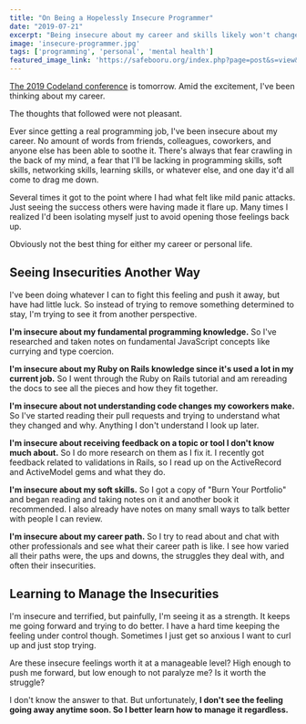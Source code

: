 ```yaml
---
title: "On Being a Hopelessly Insecure Programmer"
date: "2019-07-21"
excerpt: "Being insecure about my career and skills likely won't change anytime soon. Finding the positives is something I can do now."
image: 'insecure-programmer.jpg'
tags: ['programming', 'personal', 'mental health']
featured_image_link: 'https://safebooru.org/index.php?page=post&s=view&id=1545946'
---
```


[The 2019 Codeland conference](https://codelandconf.com/) is tomorrow. Amid the excitement, I've been thinking about my career.

The thoughts that followed were not pleasant.

Ever since getting a real programming job, I've been insecure about my career. No amount of words from friends, colleagues, coworkers, and anyone else has been able to soothe it. There's always that fear crawling in the back of my mind, a fear that I'll be lacking in programming skills, soft skills, networking skills, learning skills, or whatever else, and one day it'd all come to drag me down.

Several times it got to the point where I had what felt like mild panic attacks. Just seeing the success others were having made it flare up. Many times I realized I'd been isolating myself just to avoid opening those feelings back up.

Obviously not the best thing for either my career or personal life.

## Seeing Insecurities Another Way

I've been doing whatever I can to fight this feeling and push it away, but have had little luck. So instead of trying to remove something determined to stay, I'm trying to see it from another perspective.

**I'm insecure about my fundamental programming knowledge.** So I've researched and taken notes on fundamental JavaScript concepts like currying and type coercion.

**I'm insecure about my Ruby on Rails knowledge since it's used a lot in my current job.** So I went through the Ruby on Rails tutorial and am rereading the docs to see all the pieces and how they fit together.

**I'm insecure about not understanding code changes my coworkers make.** So I've started reading their pull requests and trying to understand what they changed and why. Anything I don't understand I look up later.

**I'm insecure about receiving feedback on a topic or tool I don't know much about.** So I do more research on them as I fix it. I recently got feedback related to validations in Rails, so I read up on the ActiveRecord and ActiveModel gems and what they do.

**I'm insecure about my soft skills.** So I got a copy of "Burn Your Portfolio" and began reading and taking notes on it and another book it recommended. I also already have notes on many small ways to talk better with people I can review.

**I'm insecure about my career path.** So I try to read about and chat with other professionals and see what their career path is like. I see how varied all their paths were, the ups and downs, the struggles they deal with, and often their insecurities.

## Learning to Manage the Insecurities

I'm insecure and terrified, but painfully, I'm seeing it as a strength. It keeps me going forward and trying to do better. I have a hard time keeping the feeling under control though. Sometimes I just get so anxious I want to curl up and just stop trying.

Are these insecure feelings worth it at a manageable level? High enough to push me forward, but low enough to not paralyze me? Is it worth the struggle?

I don't know the answer to that. But unfortunately, **I don't see the feeling going away anytime soon. So I better learn how to manage it regardless.**
